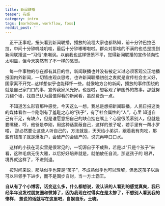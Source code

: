 ```yaml
---
title: 新闻联播
teaser: 有感
category: intro
tags: [markdown, workflow, foss]
reddit_post: ''
---
```


&ensp;&ensp;正干正事呢，扭头看到新闻联播，播放的流程大家也都熟知，前十分钟巴拉巴拉，中间十分钟叽哇叽哇，最后十分钟嘟嘟啦啦。群众对那啥的不满的也总是提到新闻联播这一“习俗”来嘲讽。以前我也这样愤愤不平，觉得新闻联播的宣传倾向性太明显，但今天突然有了不一样的感觉。

&ensp;&ensp;每一件事物的存在都有其目的性，新闻联播也并没有被定义过必须客观公正地播报国内外新闻，一切皆由观众思考。也许新闻联播初创之衷就是宣传社会主义好，国家离不开党...这样想似乎也能释怀一些。就像地方台的新闻，播放的事件围绕的就是自己家门口的事，宣传我家风光好。也是啦，想客观了解国外的故事，那就努力翻个墙，找自己认为最值得看的新闻看，虽然费劲一点。

&ensp;&ensp;不知道怎么形容那种感觉，今天这么一想，我总是想把新闻联播，人民日报这类的媒体看作一个刚刚有了羞耻之心的“孩子”，有了社会属性的“人”，心里
知道自己有不足，有缺点，但是谁愿意把自己的缺点挂在嘴上？心里很羡慕别人，但就是要嘴硬，哼，他爸是李刚，用这种话蒙蔽自己，这样的孩子呢，若手里有一帮小罗喽，
那必然要让这些人听自己的，方法就是，天天给小弟讲，跟着我有肉吃，那些有钱孩子就是爆发户，会破产的会破产的，说完再啐口口水。

&ensp;&ensp;这样的小孩在现实里是很常见的，一切源自于不成熟，若是以“只是个孩子”来看，这种毛病无伤大雅，以后好好培养就是，就怕放任自流，那这孩子的
眼界，境界就这样了，不进则退。

&ensp;&ensp;按时间来说，那啥似乎也算是“孩子”，不成熟似乎也可以理解，但愿这孩子以后可以带领手下进步，而不是固步自封，当一方土霸王。

**自从有了个小博客，话变这么多，什么都想说，没认识的人看到的感觉真爽，我已经半年没发过朋友圈和微博了，因为我现在过得实在是太惨了，不想别人看到我的惨样，
想说的话就写在这里吧，自娱自乐，土嗨。**
